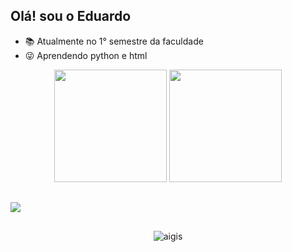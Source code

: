 ## Olá! sou o Eduardo



- 📚 Atualmente no 1° semestre da faculdade
- 😜 Aprendendo python e html

<div align="center">
  <img height="180cm" src="https://github-readme-stats.vercel.app/api?username=EduardoFerreira7351&show_icons=true&theme=chartreuse-dark"/>
  <img height="180cm" src="https://github-readme-stats.vercel.app/api/top-langs/?username=EduardoFerreira7351&layout=compact&langs_count=16&theme=chartreuse-dark"/>
</div>

##

<a href="https://www.instagram.com/eduferreirar/" target="_blank"><img src="https://img.shields.io/badge/-Instagram-%23E4405F?style=for-the-badge&logo=instagram&logoColor=white" target="_blank"></a>

##

<div align="center">
  <img alaing=center alt="aigis" src="https://static.myfigurecollection.net/upload/pictures/2021/04/07/2682667.gif" />
</div>

